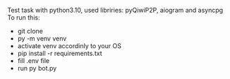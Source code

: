 Test task with python3.10, used libriries: pyQiwiP2P, aiogram and asyncpg
To run this:
- git clone
- py -m venv venv
- activate venv accordinly to your OS
- pip install -r requirements.txt
- fill .env file
- run py bot.py